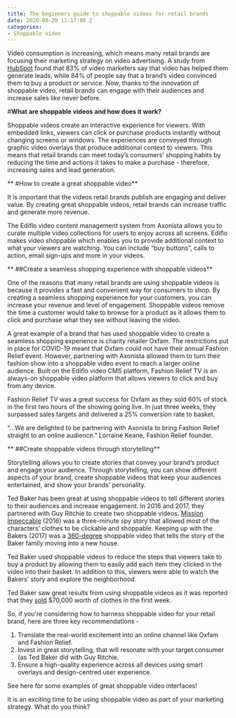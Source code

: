 ```yaml
---
title: The beginners guide to shoppable videos for retail brands
date: 2020-08-20 11:17:00 Z
categories:
- Shoppable video
---
```


Video consumption is increasing, which means many retail brands are focusing their marketing strategy on video advertising. A study from [HubSpot](https://www.hubspot.com/marketing-statistics) found that 83% of video marketers say that video has helped them generate leads, while 84% of people say that a brand’s video convinced them to buy a product or service. 
Now, thanks to the innovation of shoppable video, retail brands can engage with their audiences and increase sales like never before.

#**What are shoppable videos and how does it work?**

Shoppable videos create an interactive experience for viewers. With embedded links, viewers can click or purchase products instantly without changing screens or windows. The experiences are conveyed through graphic video overlays that produce additional context to viewers. This means that retail brands can meet today’s consumers’ shopping habits by reducing the time and actions it takes to make a purchase - therefore, increasing sales and lead generation. 

** #How to create a great shoppable video**

It is important that the videos retail brands publish are engaging and deliver value. By creating great shoppable videos, retail brands can increase traffic and generate more revenue. 

The Ediflo video content management system from Axonista allows you to curate multiple video collections for users to enjoy across all screens.  Ediflo makes video shoppable which enables you to provide additional context to what your viewers are watching. You can include “buy buttons”, calls to action, email sign-ups and more in your videos. 

** ##Create a seamless shopping experience with shoppable videos**

One of the reasons that many retail brands are using shoppable videos is because it provides a fast and convenient way for consumers to shop. By creating a seamless shopping experience for your customers, you can increase your revenue and level of engagement. Shoppable videos remove the time a customer would take to browse for a product as it allows them to click and purchase what they see without leaving the video. 

A great example of a brand that has used shoppable video to create a seamless shopping experience is charity retailer Oxfam. The restrictions put in place for COVID-19 meant that Oxfam could not have their annual Fashion Relief event. However, partnering with Axonista allowed them to turn their fashion show into a shoppable video event to reach a larger online audience. Built on the Ediflo video CMS platform, Fashion Relief TV is an always-on shoppable video platform that allows viewers to click and buy from any device.

Fashion Relief TV was a great success for Oxfam as they sold 60% of stock in the first two hours of the showing going live. In just three weeks, they surpassed sales targets and delivered a 25% conversion rate to basket. 

“...We are delighted to be partnering with Axonista to bring Fashion Relief straight to an online audience.” Lorraine Keane, Fashion Relief founder.

** ##Create shoppable videos through storytelling**

Storytelling allows you to create stories that convey your brand’s product and engage your audience. Through storytelling, you can show different aspects of your brand, create shoppable videos that keep your audiences entertained, and show your brands’ personality. 

Ted Baker has been great at using shoppable videos to tell different stories to their audiences and increase engagement. In 2016 and 2017, they partnered with Guy Ritchie to create two shoppable videos. [Mission Impeccable](https://medium.com/exmachinagroup/alibaba-and-ted-baker-two-case-studies-in-shoppable-video-91d5af40db4c) (2016) was a three-minute spy story that allowed most of the characters’ clothes to be clickable and shoppable. Keeping up with the Bakers (2017) was a [360-degree](https://www.youtube.com/watch?time_continue=15&v=ZSSfIlQnZb8&feature=emb_logo) shoppable video that tells the story of the Baker family moving into a new house. 

Ted Baker used shoppable videos to reduce the steps that viewers take to buy a product by allowing them to easily add each item they clicked in the video into their basket. In addition to this, viewers were able to watch the Bakers’ story and explore the neighborhood.

Ted Baker saw great results from using shoppable videos as it was reported that they [sold](https://www.thedrum.com/opinion/2020/07/07/how-shoppable-video-can-unlock-additional-revenue-advertisers) $70,000 worth of clothes in the first week.

So, if you're considering how to harness shoppable video for your retail brand, here are three key recommendations - 
1) Translate the real-world excitement into an online channel like Oxfam and Fashion Relief.
 2) Invest in great storytelling, that will resonate with your target consumer (as Ted Baker did with Guy Ritchie.
3) Ensure a high-quality experience across all devices using smart overlays and design-centred user experience. 

See here for some examples of great shoppable video interfaces!

It is an exciting time to be using shoppable video as part of your marketing strategy. What do you think? 